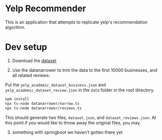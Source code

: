 # Yelp Recommender

This is an application that attempts to replicate yelp's recommendation algorithm.

# Dev setup

1. Download the [dataset](https://yelp.com/dataset)

2. Use the datanarrower to trim the data to the first 10000 businesses, and all related reviews:

Put the `yelp_academic_dataset_business.json` and `yelp_academic_dataset_review.json` in the `data` folder in the root directory.

```bash
npm install
npx ts-node datanarrower/narrow.ts
npx ts-node datanarrower/reviews.ts
```

This should generate two files, `dataset.json`, and `dataset_reviews.json`.
At this point if you would like to throw away the original files, you may.

3. something with springboot we haven't gotten there yet
